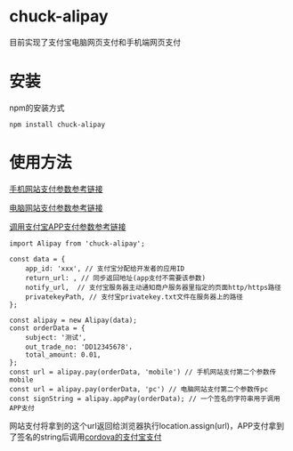 # chuck-alipay
目前实现了支付宝电脑网页支付和手机端网页支付

# 安装
npm的安装方式

    npm install chuck-alipay
# 使用方法
 [手机网站支付参数参考链接](https://docs.open.alipay.com/203/107090/)
 
 [电脑网站支付参数参考链接](https://docs.open.alipay.com/270/alipay.trade.page.pay)

 [调用支付宝APP支付参数参考链接](https://docs.open.alipay.com/204/105465/)

    import Alipay from 'chuck-alipay';

    const data = {
        app_id: 'xxx', // 支付宝分配给开发者的应用ID
        return_url: , // 同步返回地址(app支付不需要该参数)
        notify_url,  // 支付宝服务器主动通知商户服务器里指定的页面http/https路径
        privatekeyPath, // 支付宝privatekey.txt文件在服务器上的路径
    };

    const alipay = new Alipay(data);
    const orderData = {
        subject: '测试',
        out_trade_no: 'DD12345678'，
        total_amount: 0.01,        
    };
    const url = alipay.pay(orderData, 'mobile') // 手机网站支付第二个参数传mobile
    const url = alipay.pay(orderData, 'pc') // 电脑网站支付第二个参数传pc
    const signString = alipay.appPay(orderData); // 一个签名的字符串用于调用APP支付
网站支付将拿到的这个url返回给浏览器执行location.assign(url)，APP支付拿到了签名的string后调用[cordova的支付宝支付](https://www.npmjs.com/package/cordova-plugin-alipay-v2)

